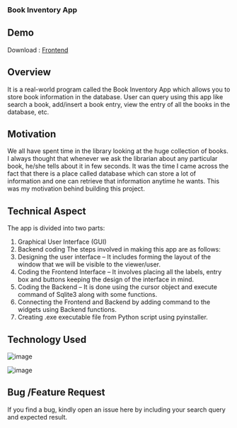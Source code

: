 ### Book Inventory App


## Demo

Download : [Frontend](https://github.com/bhanumarwah/BookInventory/releases/tag/v0.1)

## Overview

It is a real-world program called the Book Inventory App which allows you to store book information in the database. User can query using this app like search a book, add/insert a book entry, view the entry of all the books in the database, etc.


## Motivation

We all have spent time in the library looking at the huge collection of books. I always thought that whenever we ask the librarian about any particular book, he/she tells about it in few seconds. It was the time I came across the fact that there is a place called database which can store a lot of information and one can retrieve that information anytime he wants. This was my motivation behind building this project. 

## Technical Aspect

The app is divided into two parts:
1.	Graphical User Interface (GUI)
2.	Backend coding
The steps involved in making this app are as follows:
1.	Designing the user interface – It includes forming the layout of the window that we will be visible to the viewer/user.
2.	Coding the Frontend Interface – It involves placing all the labels, entry box and buttons keeping the design of the interface in mind.
3.	Coding the Backend – It is done using the cursor object and execute command of Sqlite3 along with some functions.
4.	Connecting the Frontend and Backend by adding command to the widgets using Backend functions.
5.	Creating .exe executable file from Python script using pyinstaller.


## Technology Used 


![image](https://user-images.githubusercontent.com/120798763/208740375-18602252-293e-40f6-bdbc-7b299f796317.png)

![image](https://user-images.githubusercontent.com/120798763/208740430-68153929-6907-4045-9924-78f9d67f488a.png)

## Bug /Feature Request 


If you find a bug, kindly open an issue here by including your search query and expected result.
